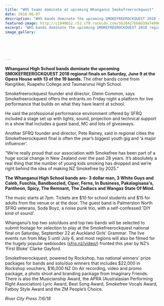 ```yaml
---
title: "WHS teams dominate at upcoming Whanganui Smokefreerockquest"
date: 2018-06-07
description: "WHS bands dominate the upcoming SMOKEFREEROCKQUEST 2018 regional finals with 13 of the 19 bands..."
featured-image: http://c1940652.r52.cf0.rackcdn.com/5b28427bb8d39a749900242d/Rockquest-image-2018.png
excerpt: "WHS bands dominate the upcoming SMOKEFREEROCKQUEST 2018 regional finals on Saturday, June 9 at the Opera House with 13 of the 19 bands."
image_gallery:
    
    
    
    
    
---
```


<p><span><strong>Whanganui High School bands dominate the upcoming SMOKEFREEROCKQUEST 2018 regional finals on Saturday, June 9 at the Opera House with 13 of the 19 bands.</strong> The other bands come from Rangitikei, Ruapehu College and Taumarunui High School.</span></p>
<p><span>Smokefreerockquest founder and director, Glenn Common, says Smokefreerockquest offers the entrants on Friday night a platform for live performance that build</span><span class="text_exposed_show">s on what they have learnt at school.&nbsp;<br /></span></p>
<p><span class="text_exposed_show">He said the professional performance environment offered by SFRQ included a stage set up with lights, sound, projection and technical support in a show that includes a guest band, MC and lots of giveaways.&nbsp;<br /></span></p>
<p><span class="text_exposed_show">Another SFRQ founder and director, Pete Rainey, said in regional cities the Smokefreerockquest final is often the year&rsquo;s biggest youth gig and &lsquo;a major influencer&rsquo;.&nbsp;<br /></span></p>
<p><span class="text_exposed_show">&ldquo;We&rsquo;re really proud that our association with Smokefree has been part of a huge social change in New Zealand over the past 28 years. It&rsquo;s absolutely a real thing that the number of young kids smoking has dropped and we&rsquo;re right behind the idea of making NZ Smokefree by 2025.&rdquo;&nbsp;<br /></span></p>
<p><span class="text_exposed_show"><strong>The Whanganui High School bands are- 3 dollar man, 3 White Guys and Caleb, Fuschia, Bandboozled, Ciper, Ferns, In Business, Pakalagisasa's, Pantheon, Spicy, The Remnant, The Zodiacs and Wangaz State Of Mind.&nbsp;</strong><br /></span></p>
<p><span class="text_exposed_show">The music starts at 7pm. Tickets are $10 for school students and $15 for adults from the venue or at the door. The guest band is Palmerston North SFRQ veterans, Soda Boyz, a noise punk trio, with a self-confessed 'DIY kind of sound'.<br /></span></p>
<p><span class="text_exposed_show">Whanganui&rsquo;s top two solo/duos and top two bands will be selected to submit footage for selection to play at the Smokefreerockquest national final on Saturday, September 22 at Auckland Girls&rsquo; Grammar. The live events run from May 5 until July 6, and most regions will also be filmed for the hugely popular webisodes (<a href="https://l.facebook.com/l.php?u=http%3A%2F%2Fsfrq.nz%2Fvideo%2F&amp;h=AT3TFR4KGCfrE78zkF4JV3aMV_2SvEjQME1f2D68gY3W-_LcPv04KI7ZCJi4d7wwHme3G1VmNF1H0rRaC465GLxYm7VY-ZeuLrN6EUOeVvcZyhRBd1b3DPnepdq-KnM1k3DrR08NpxZGGJqIyHV34k8j" rel="noopener nofollow" target="_blank" data-ft="{&quot;tn&quot;:&quot;-U&quot;}" data-lynx-mode="asynclazy">sfrq.nz/video/</a>) fronted this year by NZ&rsquo;s &lsquo;First Bloke&rsquo; Clarke Gayford.&nbsp;<br /></span></p>
<p><span class="text_exposed_show">Smokefreerockquest, powered by Rockshop, has national winners&rsquo; prize packages for bands and solo/duo winners that includes $22,000 in Rockshop vouchers, $16,000 NZ On Air recording, video and promo package, a photo shoot and branding package from Imaginary Friends. There is also the Musicianship Award, the APRA (Australasian Performing Right Association) Lyric Award, Best Song Award, Smokefree Vocals Award, Fatboy Style Award and the ZM People&rsquo;s Choice.</span></p>
<p><em>River City Press 7/6/18</em></p>

